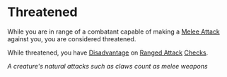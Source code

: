 # Threatened

While you are in range of a combatant capable of making a [Melee Attack](../Game%20Procedures/Melee%20Attack.md) against you, you are considered threatened.

While threatened, you have [Disadvantage](../Game%20Procedures/Dice%20Rolls/Disadvantage.md) on [Ranged Attack](../Game%20Procedures/Ranged%20Attack.md) [Checks](../Game%20Procedures/Check.md).

*A creature's natural attacks such as claws count as melee weapons*
